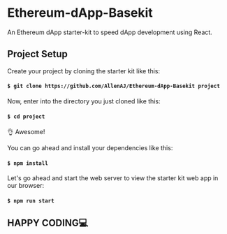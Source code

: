 # Ethereum-dApp-Basekit
An Ethereum dApp starter-kit to speed dApp development using React.

## Project Setup
Create your project by cloning the starter kit like this:

#### ` $ git clone https://github.com/AllenAJ/Ethereum-dApp-Basekit project `
Now, enter into the directory you just cloned like this:

#### ` $ cd project `
👌 Awesome!

You can go ahead and install your dependencies like this:
#### ` $ npm install `

Let's go ahead and start the web server to view the starter kit web app in our browser:
#### ` $ npm run start `

## HAPPY CODING💻

